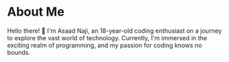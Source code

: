 # About Me

Hello there! 👋 I'm Asaad Naji, an 18-year-old coding enthusiast on a journey to explore the vast world of technology. Currently, I'm immersed in the exciting realm of programming, and my passion for coding knows no bounds.
